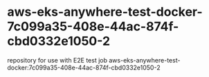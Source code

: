 # aws-eks-anywhere-test-docker-7c099a35-408e-44ac-874f-cbd0332e1050-2
repository for use with E2E test job aws-eks-anywhere-test-docker:7c099a35-408e-44ac-874f-cbd0332e1050-2
